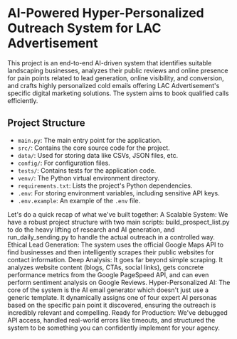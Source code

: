 # AI-Powered Hyper-Personalized Outreach System for LAC Advertisement

This project is an end-to-end AI-driven system that identifies suitable landscaping businesses, analyzes their public reviews and online presence for pain points related to lead generation, online visibility, and conversion, and crafts highly personalized cold emails offering LAC Advertisement's specific digital marketing solutions. The system aims to book qualified calls efficiently.

## Project Structure

- `main.py`: The main entry point for the application.
- `src/`: Contains the core source code for the project.
- `data/`: Used for storing data like CSVs, JSON files, etc.
- `config/`: For configuration files.
- `tests/`: Contains tests for the application code.
- `venv/`: The Python virtual environment directory.
- `requirements.txt`: Lists the project's Python dependencies.
- `.env`: For storing environment variables, including sensitive API keys.
- `.env.example`: An example of the `.env` file.

Let's do a quick recap of what we've built together:
A Scalable System: We have a robust project structure with two main scripts: build_prospect_list.py to do the heavy lifting of research and AI generation, and run_daily_sending.py to handle the actual outreach in a controlled way.
Ethical Lead Generation: The system uses the official Google Maps API to find businesses and then intelligently scrapes their public websites for contact information.
Deep Analysis: It goes far beyond simple scraping. It analyzes website content (blogs, CTAs, social links), gets concrete performance metrics from the Google PageSpeed API, and can even perform sentiment analysis on Google Reviews.
Hyper-Personalized AI: The core of the system is the AI email generator which doesn't just use a generic template. It dynamically assigns one of four expert AI personas based on the specific pain point it discovered, ensuring the outreach is incredibly relevant and compelling.
Ready for Production: We've debugged API access, handled real-world errors like timeouts, and structured the system to be something you can confidently implement for your agency.